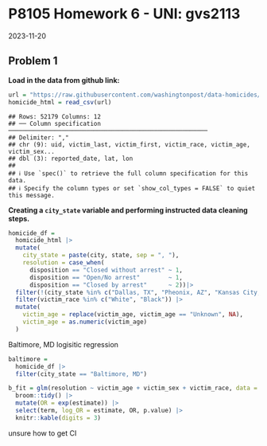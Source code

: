 P8105 Homework 6 - UNI: gvs2113
================
2023-11-20

## Problem 1

**Load in the data from github link:**

``` r
url = "https://raw.githubusercontent.com/washingtonpost/data-homicides/master/homicide-data.csv"
homicide_html = read_csv(url)
```

    ## Rows: 52179 Columns: 12
    ## ── Column specification ────────────────────────────────────────────────────────
    ## Delimiter: ","
    ## chr (9): uid, victim_last, victim_first, victim_race, victim_age, victim_sex...
    ## dbl (3): reported_date, lat, lon
    ## 
    ## ℹ Use `spec()` to retrieve the full column specification for this data.
    ## ℹ Specify the column types or set `show_col_types = FALSE` to quiet this message.

**Creating a `city_state` variable and performing instructed data
cleaning steps.**

``` r
homicide_df = 
  homicide_html |> 
  mutate(
    city_state = paste(city, state, sep = ", "),
    resolution = case_when(
      disposition == "Closed without arrest" ~ 1,
      disposition == "Open/No arrest"        ~ 1,
      disposition == "Closed by arrest"      ~ 2))|> 
  filter(!(city_state %in% c("Dallas, TX", "Pheonix, AZ", "Kansas City, MO", "Tulsa, AL"))) |> 
  filter(victim_race %in% c("White", "Black")) |> 
  mutate(
    victim_age = replace(victim_age, victim_age == "Unknown", NA),
    victim_age = as.numeric(victim_age)
  )
```

Baltimore, MD logisitic regression

``` r
baltimore = 
  homicide_df |> 
  filter(city_state == "Baltimore, MD")

b_fit = glm(resolution ~ victim_age + victim_sex + victim_race, data = baltimore) |> 
  broom::tidy() |> 
  mutate(OR = exp(estimate)) |>
  select(term, log_OR = estimate, OR, p.value) |> 
  knitr::kable(digits = 3)
```

unsure how to get CI
